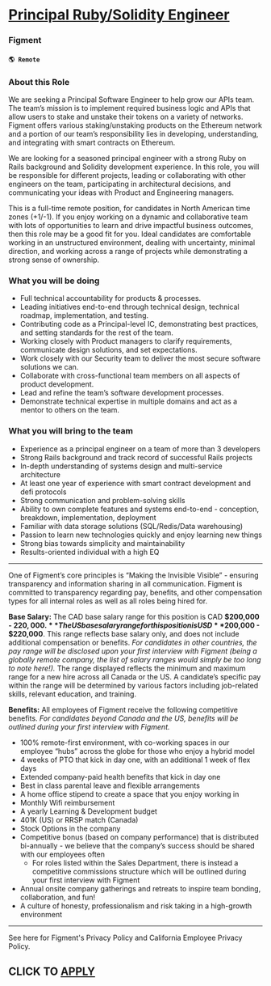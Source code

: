 # [Principal Ruby/Solidity Engineer](https://www.remotewlb.com/apply/principal-ruby-solidity-engineer)  
### Figment  
#### `🌎 Remote`  

### About this Role

We are seeking a Principal Software Engineer to help grow our APIs team. The team’s mission is to implement required business logic and APIs that allow users to stake and unstake their tokens on a variety of networks. Figment offers various staking/unstaking products on the Ethereum network and a portion of our team’s responsibility lies in developing, understanding, and integrating with smart contracts on Ethereum.

We are looking for a seasoned principal engineer with a strong Ruby on Rails background and Solidity development experience. In this role, you will be responsible for different projects, leading or collaborating with other engineers on the team, participating in architectural decisions, and communicating your ideas with Product and Engineering managers.

This is a full-time remote position, for candidates in North American time zones (+1/-1). If you enjoy working on a dynamic and collaborative team with lots of opportunities to learn and drive impactful business outcomes, then this role may be a good fit for you. Ideal candidates are comfortable working in an unstructured environment, dealing with uncertainty, minimal direction, and working across a range of projects while demonstrating a strong sense of ownership.

### What you will be doing

  * Full technical accountability for products & processes.
  * Leading initiatives end-to-end through technical design, technical roadmap, implementation, and testing.
  * Contributing code as a Principal-level IC, demonstrating best practices, and setting standards for the rest of the team.
  * Working closely with Product managers to clarify requirements, communicate design solutions, and set expectations.
  * Work closely with our Security team to deliver the most secure software solutions we can.
  * Collaborate with cross-functional team members on all aspects of product development.
  * Lead and refine the team’s software development processes.
  * Demonstrate technical expertise in multiple domains and act as a mentor to others on the team.

### What you will bring to the team

  * Experience as a principal engineer on a team of more than 3 developers
  * Strong Rails background and track record of successful Rails projects
  * In-depth understanding of systems design and multi-service architecture
  * At least one year of experience with smart contract development and defi protocols
  * Strong communication and problem-solving skills
  * Ability to own complete features and systems end-to-end - conception, breakdown, implementation, deployment
  * Familiar with data storage solutions (SQL/Redis/Data warehousing)
  * Passion to learn new technologies quickly and enjoy learning new things
  * Strong bias towards simplicity and maintainability
  * Results-oriented individual with a high EQ

* * *

One of Figment’s core principles is “Making the Invisible Visible” - ensuring transparency and information sharing in all communication. Figment is committed to transparency regarding pay, benefits, and other compensation types for all internal roles as well as all roles being hired for.

**Base Salary:** The CAD base salary range for this position is CAD **$200,000 - $220,000.** The US base salary range for this position is USD **$200,000 - $220,000**. This range reflects base salary only, and does not include additional compensation or benefits. _For candidates in other countries, the pay range will be disclosed upon your first interview with Figment (being a globally remote company, the list of salary ranges would simply be too long to note here!)._ The range displayed reflects the minimum and maximum range for a new hire across all Canada or the US. A candidate’s specific pay within the range will be determined by various factors including job-related skills, relevant education, and training.

**Benefits:** All employees of Figment receive the following competitive benefits. _For candidates beyond Canada and the US, benefits will be outlined during your first interview with Figment._

  * 100% remote-first environment, with co-working spaces in our employee “hubs” across the globe for those who enjoy a hybrid model
  * 4 weeks of PTO that kick in day one, with an additional 1 week of flex days
  * Extended company-paid health benefits that kick in day one
  * Best in class parental leave and flexible arrangements 
  * A home office stipend to create a space that you enjoy working in
  * Monthly Wifi reimbursement
  * A yearly Learning & Development budget
  * 401K (US) or RRSP match (Canada)
  * Stock Options in the company
  * Competitive bonus (based on company performance) that is distributed bi-annually - we believe that the company’s success should be shared with our employees often 
    * For roles listed within the Sales Department, there is instead a competitive commissions structure which will be outlined during your first interview with Figment
  * Annual onsite company gatherings and retreats to inspire team bonding, collaboration, and fun!
  * A culture of honesty, professionalism and risk taking in a high-growth environment

* * *

See here for Figment's Privacy Policy and California Employee Privacy Policy.

  
## CLICK TO [APPLY](https://www.remotewlb.com/apply/principal-ruby-solidity-engineer)

